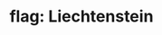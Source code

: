 ---
layout: flags
title: "flag: Liechtenstein"
emoji: flag_liechtenstein
permalink: 🇱🇮.html
image: assets/img/3moji/flag_liechtenstein.png
---